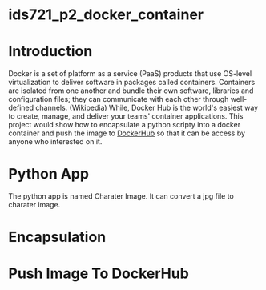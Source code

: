 # ids721_p2_docker_container

# Introduction

Docker is a set of platform as a service (PaaS) products that use OS-level virtualization to deliver software in packages called containers. Containers are isolated from one another and bundle their own software, libraries and configuration files; they can communicate with each other through well-defined channels. (Wikipedia) While, Docker Hub is the world's easiest way to create, manage, and deliver your teams' container applications. This project would show how to encapsulate a python scripty into a docker container and push the image to [DockerHub](https://hub.docker.com/) so that it can be access by anyone who interested on it. 

# Python App

The python app is named Charater Image. It can convert a jpg file to charater image. 

# Encapsulation



# Push Image To DockerHub 



